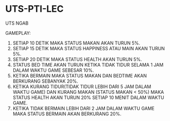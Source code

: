 # UTS-PTI-LEC
UTS NGAB

GAMEPLAY:
1. SETIAP 10 DETIK MAKA STATUS MAKAN AKAN TURUN 5%.
2. SETIAP 15 DETIK MAKA STATUS HAPPINESS ATAU MAIN AKAN TURUN 5%.
3. SETIAP 20 DETIK MAKA STATUS HEALTH AKAN TURUN 5%.
4. STATUS BED TIME AKAN TURUN KETIKA TIDAK TIDUR SELAMA 1 JAM DALAM WAKTU GAME SEBESAR 10%.
5. KETIKA BERMAIN MAKA STATUS MAKAN DAN BEDTIME AKAN BERKURANG SEBANYAK 20%.
6. KETIKA KURANG TIDUR(TIDAK TIDUR LEBIH DARI 5 JAM DALAM WAKTU GAME) DAN KURANG MAKAN (STATUS MAKAN < 50%) MAKA STATUS HEALTH AKAN TURUN 20% SETIAP 10 MENIT DALAM WAKTU GAME.
7. KETIKA TIDAK BERMAIN LEBIH DARI 2 JAM DALAM WAKTU GAME MAKA STATUS BERMAIN AKAN BERKURANG 20%.
